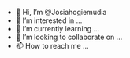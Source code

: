 - 👋 Hi, I’m @Josiahogiemudia
- 👀 I’m interested in ...
- 🌱 I’m currently learning ...
- 💞️ I’m looking to collaborate on ...
- 📫 How to reach me ...

<!---
Josiahogiemudia/Josiahogiemudia is a ✨ special ✨ repository because its `README.md` (this file) appears on your GitHub profile.
You can click the Preview link to take a look at your changes.
--->
